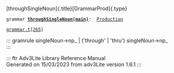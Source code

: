 [throughSingleNoun]{.title}[GrammarProd]{.type}

`grammar `**[`throughSingleNoun(main)`](../object/throughSingleNoun(main).html)**` :   `[`Production`](../object/Production.html)

[`grammar.t`](../file/grammar.t.html)`[`[`265`](../source/grammar.t.html#265)`]`

::: gramrule
singleNoun-\>np\_ \| (\'through\' \| \'thru\') singleNoun-\>np\_\
:::

::: ftr
Adv3Lite Library Reference Manual\
Generated on 15/03/2023 from adv3Lite version 1.6.1
:::
